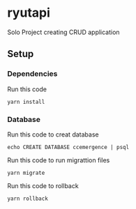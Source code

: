 # ryutapi
Solo Project creating CRUD application

## Setup
### Dependencies
Run this code
```
yarn install
```
### Database
Run this code to creat database
```
echo CREATE DATABASE ccemergence | psql
```
Run this code to run migrattion files
```
yarn migrate
```
Run this code to rollback
```
yarn rollback
```
